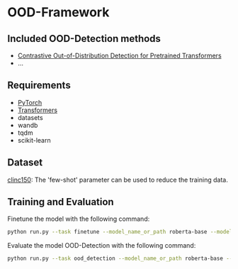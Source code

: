 # OOD-Framework

## Included OOD-Detection methods
* [Contrastive Out-of-Distribution Detection for Pretrained Transformers](https://arxiv.org/abs/2104.08812)
* ...

## Requirements
* [PyTorch](http://pytorch.org/)
* [Transformers](https://github.com/huggingface/transformers)
* datasets
* wandb
* tqdm
* scikit-learn

## Dataset
[clinc150](https://github.com/clinc/oos-eval): The 'few-shot' parameter can be used to reduce the training data.

## Training and Evaluation

Finetune the model with the following command:

```bash
python run.py --task finetune --model_name_or_path roberta-base --model_ID 0 --ood_data zero --id_data full --few_shot 10
```

Evaluate the model OOD-Detection with the following command:

```bash
python run.py --task ood_detection --model_name_or_path roberta-base --model_ID 0 --ood_data zero --id_data full --few_shot 10
```
